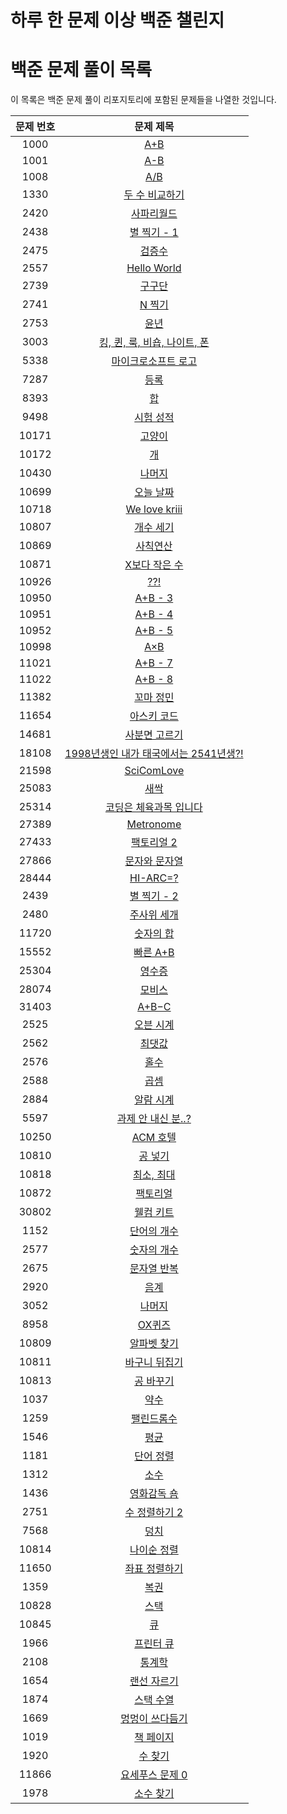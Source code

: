 # 하루 한 문제 이상 백준 챌린지

# 백준 문제 풀이 목록

이 목록은 백준 문제 풀이 리포지토리에 포함된 문제들을 나열한 것입니다.

| 문제 번호 |                                   문제 제목                                    |
| :-------: | :----------------------------------------------------------------------------: |
|   1000    |                  [A+B](https://www.acmicpc.net/problem/1000)                   |
|   1001    |                  [A-B](https://www.acmicpc.net/problem/1001)                   |
|   1008    |                  [A/B](https://www.acmicpc.net/problem/1008)                   |
|   1330    |             [두 수 비교하기](https://www.acmicpc.net/problem/1330)             |
|   2420    |               [사파리월드](https://www.acmicpc.net/problem/2420)               |
|   2438    |              [별 찍기 - 1](https://www.acmicpc.net/problem/2438)               |
|   2475    |                 [검증수](https://www.acmicpc.net/problem/2475)                 |
|   2557    |              [Hello World](https://www.acmicpc.net/problem/2557)               |
|   2739    |                 [구구단](https://www.acmicpc.net/problem/2739)                 |
|   2741    |                 [N 찍기](https://www.acmicpc.net/problem/2741)                 |
|   2753    |                  [윤년](https://www.acmicpc.net/problem/2753)                  |
|   3003    |      [킹, 퀸, 룩, 비숍, 나이트, 폰](https://www.acmicpc.net/problem/3003)      |
|   5338    |          [마이크로소프트 로고](https://www.acmicpc.net/problem/5338)           |
|   7287    |                  [등록](https://www.acmicpc.net/problem/7287)                  |
|   8393    |                   [합](https://www.acmicpc.net/problem/8393)                   |
|   9498    |               [시험 성적](https://www.acmicpc.net/problem/9498)                |
|   10171   |                [고양이](https://www.acmicpc.net/problem/10171)                 |
|   10172   |                  [개](https://www.acmicpc.net/problem/10172)                   |
|   10430   |                [나머지](https://www.acmicpc.net/problem/10430)                 |
|   10699   |               [오늘 날짜](https://www.acmicpc.net/problem/10699)               |
|   10718   |             [We love kriii](https://www.acmicpc.net/problem/10718)             |
|   10807   |               [개수 세기](https://www.acmicpc.net/problem/10807)               |
|   10869   |               [사칙연산](https://www.acmicpc.net/problem/10869)                |
|   10871   |             [X보다 작은 수](https://www.acmicpc.net/problem/10871)             |
|   10926   |                  [??!](https://www.acmicpc.net/problem/10926)                  |
|   10950   |                [A+B - 3](https://www.acmicpc.net/problem/10950)                |
|   10951   |                [A+B - 4](https://www.acmicpc.net/problem/10951)                |
|   10952   |                [A+B - 5](https://www.acmicpc.net/problem/10952)                |
|   10998   |                  [A×B](https://www.acmicpc.net/problem/10998)                  |
|   11021   |                [A+B - 7](https://www.acmicpc.net/problem/11021)                |
|   11022   |                [A+B - 8](https://www.acmicpc.net/problem/11022)                |
|   11382   |               [꼬마 정민](https://www.acmicpc.net/problem/11382)               |
|   11654   |              [아스키 코드](https://www.acmicpc.net/problem/11654)              |
|   14681   |             [사분면 고르기](https://www.acmicpc.net/problem/14681)             |
|   18108   | [1998년생인 내가 태국에서는 2541년생?!](https://www.acmicpc.net/problem/18108) |
|   21598   |              [SciComLove](https://www.acmicpc.net/problem/21598)               |
|   25083   |                 [새싹](https://www.acmicpc.net/problem/25083)                  |
|   25314   |        [코딩은 체육과목 입니다](https://www.acmicpc.net/problem/25314)         |
|   27389   |               [Metronome](https://www.acmicpc.net/problem/27389)               |
|   27433   |              [팩토리얼 2](https://www.acmicpc.net/problem/27433)               |
|   27866   |             [문자와 문자열](https://www.acmicpc.net/problem/27866)             |
|   28444   |               [HI-ARC=?](https://www.acmicpc.net/problem/28444)                |
|   2439    |              [별 찍기 - 2](https://www.acmicpc.net/problem/2439)               |
|   2480    |              [주사위 세개](https://www.acmicpc.net/problem/2480)               |
|   11720   |               [숫자의 합](https://www.acmicpc.net/problem/11720)               |
|   15552   |               [빠른 A+B](https://www.acmicpc.net/problem/15552)                |
|   25304   |                [영수증](https://www.acmicpc.net/problem/25304)                 |
|   28074   |                [모비스](https://www.acmicpc.net/problem/28074)                 |
|   31403   |                 [A+B−C](https://www.acmicpc.net/problem/31403)                 |
|   2525    |               [오븐 시계](https://www.acmicpc.net/problem/2525)                |
|   2562    |                 [최댓값](https://www.acmicpc.net/problem/2562)                 |
|   2576    |                  [홀수](https://www.acmicpc.net/problem/2576)                  |
|   2588    |                  [곱셈](https://www.acmicpc.net/problem/2588)                  |
|   2884    |               [알람 시계](https://www.acmicpc.net/problem/2884)                |
|   5597    |           [과제 안 내신 분..?](https://www.acmicpc.net/problem/5597)           |
|   10250   |               [ACM 호텔](https://www.acmicpc.net/problem/10250)                |
|   10810   |                [공 넣기](https://www.acmicpc.net/problem/10810)                |
|   10818   |              [최소, 최대](https://www.acmicpc.net/problem/10818)               |
|   10872   |               [팩토리얼](https://www.acmicpc.net/problem/10872)                |
|   30802   |               [웰컴 키트](https://www.acmicpc.net/problem/30802)               |
|   1152    |              [단어의 개수](https://www.acmicpc.net/problem/1152)               |
|   2577    |              [숫자의 개수](https://www.acmicpc.net/problem/2577)               |
|   2675    |              [문자열 반복](https://www.acmicpc.net/problem/2675)               |
|   2920    |                  [음계](https://www.acmicpc.net/problem/2920)                  |
|   3052    |                 [나머지](https://www.acmicpc.net/problem/3052)                 |
|   8958    |                 [OX퀴즈](https://www.acmicpc.net/problem/8958)                 |
|   10809   |              [알파벳 찾기](https://www.acmicpc.net/problem/10809)              |
|   10811   |             [바구니 뒤집기](https://www.acmicpc.net/problem/10811)             |
|   10813   |               [공 바꾸기](https://www.acmicpc.net/problem/10813)               |
|   1037    |                  [약수](https://www.acmicpc.net/problem/1037)                  |
|   1259    |               [팰린드롬수](https://www.acmicpc.net/problem/1259)               |
|   1546    |                  [평균](https://www.acmicpc.net/problem/1546)                  |
|   1181    |               [단어 정렬](https://www.acmicpc.net/problem/1181)                |
|   1312    |                  [소수](https://www.acmicpc.net/problem/1312)                  |
|   1436    |              [영화감독 숌](https://www.acmicpc.net/problem/1436)               |
|   2751    |             [수 정렬하기 2](https://www.acmicpc.net/problem/2751)              |
|   7568    |                  [덩치](https://www.acmicpc.net/problem/7568)                  |
|   10814   |              [나이순 정렬](https://www.acmicpc.net/problem/10814)              |
|   11650   |             [좌표 정렬하기](https://www.acmicpc.net/problem/11650)             |
|   1359    |                  [복권](https://www.acmicpc.net/problem/1359)                  |
|   10828   |                 [스택](https://www.acmicpc.net/problem/10828)                  |
|   10845   |                  [큐](https://www.acmicpc.net/problem/10845)                   |
|   1966    |               [프린터 큐](https://www.acmicpc.net/problem/1966)                |
|   2108    |                 [통계학](https://www.acmicpc.net/problem/2108)                 |
|   1654    |              [랜선 자르기](https://www.acmicpc.net/problem/1654)               |
|   1874    |               [스택 수열](https://www.acmicpc.net/problem/1874)                |
|   1669    |            [멍멍이 쓰다듬기](https://www.acmicpc.net/problem/1669)             |
|   1019    |               [책 페이지](https://www.acmicpc.net/problem/1019)                |
|   1920    |                [수 찾기](https://www.acmicpc.net/problem/1920)                 |
|   11866   |            [요세푸스 문제 0](https://www.acmicpc.net/problem/11866)            |
|   1978    |               [소수 찾기](https://www.acmicpc.net/problem/1978)                |
